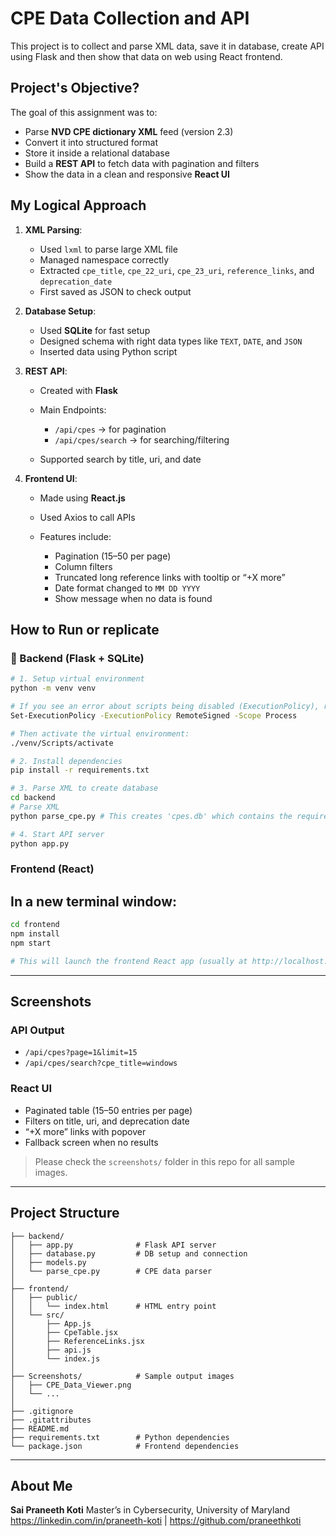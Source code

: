 #  CPE Data Collection and API
This project is to collect and parse XML data, save it in database, create API using Flask and then show that data on web using React frontend.


## Project's Objective?

The goal of this assignment was to:

* Parse **NVD CPE dictionary XML** feed (version 2.3)
* Convert it into structured format
* Store it inside a relational database
* Build a **REST API** to fetch data with pagination and filters
* Show the data in a clean and responsive **React UI**


## My Logical Approach

1. **XML Parsing**:

   * Used `lxml` to parse large XML file
   * Managed namespace correctly
   * Extracted `cpe_title`, `cpe_22_uri`, `cpe_23_uri`, `reference_links`, and `deprecation_date`
   * First saved as JSON to check output

2. **Database Setup**:

   * Used **SQLite** for fast setup
   * Designed schema with right data types like `TEXT`, `DATE`, and `JSON`
   * Inserted data using Python script

3. **REST API**:

   * Created with **Flask**
   * Main Endpoints:

     * `/api/cpes` → for pagination
     * `/api/cpes/search` → for searching/filtering
   * Supported search by title, uri, and date

4. **Frontend UI**:

   * Made using **React.js**
   * Used Axios to call APIs
   * Features include:

     * Pagination (15–50 per page)
     * Column filters
     * Truncated long reference links with tooltip or “+X more”
     * Date format changed to `MM DD YYYY`
     * Show message when no data is found




## How to Run or replicate

### 🔧 Backend (Flask + SQLite)

```bash
# 1. Setup virtual environment
python -m venv venv

# If you see an error about scripts being disabled (ExecutionPolicy), run this first:
Set-ExecutionPolicy -ExecutionPolicy RemoteSigned -Scope Process

# Then activate the virtual environment:
./venv/Scripts/activate

# 2. Install dependencies
pip install -r requirements.txt

# 3. Parse XML to create database
cd backend
# Parse XML
python parse_cpe.py # This creates 'cpes.db' which contains the required data

# 4. Start API server
python app.py
```

### Frontend (React)
## In a new terminal window:
```bash
cd frontend
npm install
npm start

# This will launch the frontend React app (usually at http://localhost:3000) and connect to the backend API (on http://localhost:5000).
```

---

## Screenshots

### API Output

* `/api/cpes?page=1&limit=15`
* `/api/cpes/search?cpe_title=windows`

### React UI

* Paginated table (15–50 entries per page)
* Filters on title, uri, and deprecation date
* “+X more” links with popover
* Fallback screen when no results

> Please check the `screenshots/` folder in this repo for all sample images.

---

## Project Structure

```
├── backend/
│   ├── app.py              # Flask API server
│   ├── database.py         # DB setup and connection
│   ├── models.py           
│   └── parse_cpe.py        # CPE data parser
│
├── frontend/
│   ├── public/
│   │   └── index.html      # HTML entry point
│   └── src/
│       ├── App.js
│       ├── CpeTable.jsx
│       ├── ReferenceLinks.jsx
│       ├── api.js
│       └── index.js
│
├── Screenshots/            # Sample output images
│   ├── CPE_Data_Viewer.png
│   └── ...
│
├── .gitignore
├── .gitattributes
├── README.md
├── requirements.txt        # Python dependencies
└── package.json            # Frontend dependencies
```
---

## About Me

**Sai Praneeth Koti**
Master’s in Cybersecurity, University of Maryland
https://linkedin.com/in/praneeth-koti | https://github.com/praneethkoti
